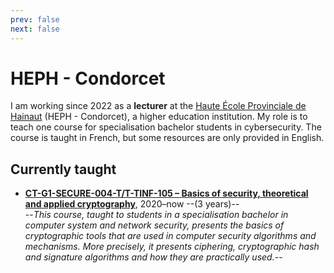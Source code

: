 ```yaml
---
prev: false
next: false
---
```


# HEPH - Condorcet

I am working since 2022 as a **lecturer** at the [Haute École Provinciale de Hainaut](https://www.condorcet.be) (HEPH - Condorcet), a higher education institution. My role is to teach one course for specialisation bachelor students in cybersecurity. The course is taught in French, but some resources are only provided in English.

## Currently taught

- [**CT-G1-SECURE-004-T/T-TINF-105 – Basics of security, theoretical and applied cryptography**](./cryptography/), 2020–now --(3 years)--  
  --_This course, taught to students in a specialisation bachelor in computer system and network security, presents the basics of cryptographic tools that are used in computer security algorithms and mechanisms. More precisely, it presents ciphering, cryptographic hash and signature algorithms and how they are practically used._--
